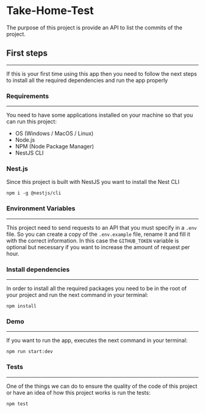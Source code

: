 # Take-Home-Test
The purpose of this project is provide an API to list the commits of the project.

## First steps
<hr>

If this is your first time using this app then you need to follow the next steps to install all the required dependencies and run the app properly
### Requirements
<hr>

You need to have some applications installed on your machine so that you can run this project:
* OS (Windows / MacOS / Linux)
* Node.js
* NPM (Node Package Manager)
* NestJS CLI

### Nest.js
Since this project is built with NestJS you want to install the Nest CLI
```
npm i -g @nestjs/cli
```

### Environment Variables
<hr>

This project need to send requests to an API that you must specify in a `.env` file. So you can create a copy of the `.env.example` file, rename it and fill it with the correct information. In this case the `GITHUB_TOKEN` variable is optional but necessary if you want to increase the amount of request per hour.

### Install dependencies
<hr>

In order to install all the required packages you need to be in the root of your project and run the next command in your terminal:
```
npm install
```
### Demo
<hr>

If you want to run the app, executes the next command in your terminal:
```
npm run start:dev
```

### Tests
<hr>
One of the things we can do to ensure the quality of the code of this project or have an idea of how this project works is run the tests:

```
npm test
```